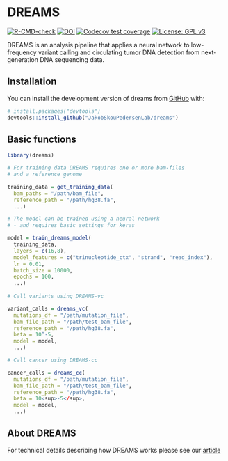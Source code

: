
<!-- README.md is generated from README.Rmd. Please edit that file -->

# DREAMS

<!-- badges: start -->

[![R-CMD-check](https://github.com/JakobSkouPedersenLab/dreams/workflows/R-CMD-check/badge.svg)](https://github.com/JakobSkouPedersenLab/dreams/actions)
[![DOI](https://zenodo.org/badge/455089263.svg)](https://zenodo.org/badge/latestdoi/455089263)
[![Codecov test
coverage](https://codecov.io/gh/JakobSkouPedersenLab/dreams/branch/main/graph/badge.svg)](https://app.codecov.io/gh/JakobSkouPedersenLab/dreams?branch=main)
[![License: GPL
v3](https://img.shields.io/badge/License-GPLv3-blue.svg)](https://www.gnu.org/licenses/gpl-3.0)

<!-- badges: end -->
DREAMS is an analysis pipeline that applies a neural network to low-frequency variant calling and circulating tumor DNA detection from next-generation DNA sequencing data.
## Installation

You can install the development version of dreams from
[GitHub](https://github.com/JakobSkouPedersenLab/dreams) with:

``` r
# install.packages("devtools")
devtools::install_github("JakobSkouPedersenLab/dreams")
```

## Basic functions

``` r
library(dreams)

# For training data DREAMS requires one or more bam-files
# and a reference genome

training_data = get_training_data(
  bam_paths = "/path/bam_file",
  reference_path = "/path/hg38.fa",
  ...)

# The model can be trained using a neural network
# - and requires basic settings for keras

model = train_dreams_model(
  training_data,
  layers = c(16,8),
  model_features = c("trinucleotide_ctx", "strand", "read_index"),
  lr = 0.01,
  batch_size = 10000,
  epochs = 100,
  ...)
  
# Call variants using DREAMS-vc

variant_calls = dreams_vc(
  mutations_df = "/path/mutation_file",
  bam_file_path = "/path/test_bam_file",
  reference_path = "/path/hg38.fa",
  beta = 10^-5,
  model = model,
  ...)

# Call cancer using DREAMS-cc

cancer_calls = dreams_cc(
  mutations_df = "/path/mutation_file",
  bam_file_path = "/path/test_bam_file",
  reference_path = "/path/hg38.fa",
  beta = 10<sup>-5</sup>,
  model = model,
  ...)
```
## About DREAMS
For technical details describing how DREAMS works please see our [article](https://doi.org/10.1186/s13059-023-02920-1)
